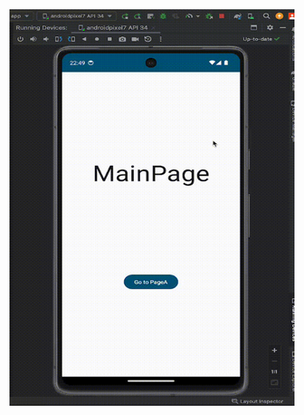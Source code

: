 <img src="https://github.com/kenantasdemir/jpcpageroutingswithdatatransferstudy/blob/master/vid.gif" width="700" height="700"/>
